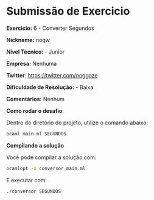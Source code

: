 # Submissão de Exercicio

**Exercicio:** 6 - Converter Segundos

**Nickname:** nogw

**Nível Técnico:** - Junior

**Empresa:** Nenhuma

**Twitter**: https://twitter.com/noggaze

**Dificuldade de Resolução:** - Baixa

**Comentários:** Nenhum

**Como rodar o desafio**: 

Dentro do diretório do projeto, utilize o comando abaixo: 
```bash
ocaml main.ml SEGUNDOS
```

**Compilando a solução**

Você pode compilar a solução com:
```bash
ocamlopt -o conversor main.ml
```

E executar com:
```bash
./conversor SEGUNDOS
```